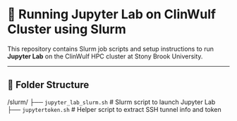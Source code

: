 # 🚀 Running Jupyter Lab on ClinWulf Cluster using Slurm

This repository contains Slurm job scripts and setup instructions to run **Jupyter Lab** on the ClinWulf HPC cluster at Stony Brook University.

---

## 📁 Folder Structure
/slurm/ ├── `jupyter_lab_slurm.sh` # Slurm script to launch Jupyter Lab 
        ├── `jupytertoken.sh`      # Helper script to extract SSH tunnel info and token
